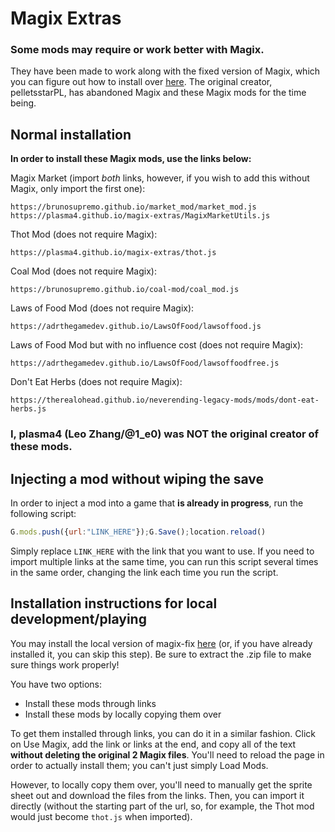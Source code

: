 # Magix Extras
### Some mods may require or work better with Magix.
They have been made to work along with the fixed version of Magix, which you can figure out how to install over [here](https://github.com/plasma4/magix-fix/blob/main/README.md). The original creator, pelletsstarPL, has abandoned Magix and these Magix mods for the time being.

## Normal installation
**In order to install these Magix mods, use the links below:**

Magix Market (import *both* links, however, if you wish to add this without Magix, only import the first one):
```
https://brunosupremo.github.io/market_mod/market_mod.js
https://plasma4.github.io/magix-extras/MagixMarketUtils.js
```
Thot Mod (does not require Magix):
```
https://plasma4.github.io/magix-extras/thot.js
```
Coal Mod (does not require Magix):
```
https://brunosupremo.github.io/coal-mod/coal_mod.js
```
Laws of Food Mod (does not require Magix):
```
https://adrthegamedev.github.io/LawsOfFood/lawsoffood.js
```
Laws of Food Mod but with no influence cost (does not require Magix):
```
https://adrthegamedev.github.io/LawsOfFood/lawsoffoodfree.js
```
Don't Eat Herbs (does not require Magix):
```
https://therealohead.github.io/neverending-legacy-mods/mods/dont-eat-herbs.js
```
### I, plasma4 (Leo Zhang/@1_e0) was NOT the original creator of these mods.
## Injecting a mod without wiping the save
In order to inject a mod into a game that **is already in progress**, run the following script:
```js
G.mods.push({url:"LINK_HERE"});G.Save();location.reload()
```
Simply replace `LINK_HERE` with the link that you want to use. If you need to import multiple links at the same time, you can run this script several times in the same order, changing the link each time you run the script.
## Installation instructions for local development/playing
You may install the local version of magix-fix [here](https://github.com/plasma4/magix-fix/archive/refs/heads/main.zip) (or, if you have already installed it, you can skip this step). Be sure to extract the .zip file to make sure things work properly!

You have two options:
- Install these mods through links
- Install these mods by locally copying them over

To get them installed through links, you can do it in a similar fashion. Click on Use Magix, add the link or links at the end, and copy all of the text **without deleting the original 2 Magix files**. You'll need to reload the page in order to actually install them; you can't just simply Load Mods.

However, to locally copy them over, you'll need to manually get the sprite sheet out and download the files from the links. Then, you can import it directly (without the starting part of the url, so, for example, the Thot mod would just become `thot.js` when imported).
